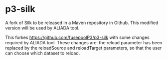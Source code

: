 p3-silk
=======
A fork of Silk to be released in a Maven repository in Github. This modified version will be used by ALIADA tool.

This forkes https://github.com/fusepoolP3/p3-silk with some changes required by ALIADA tool. These changes are: the reload parameter has been replaced by the reloadSource and reloadTarget parameters, so that the user can choose which dataset to reload.
